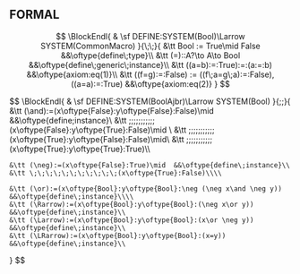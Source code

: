 ## FORMAL
$$
\BlockEndl{
    & \sf DEFINE:SYSTEM(Bool)\Larrow SYSTEM(CommonMacro)
}{\;\;}{
    &\tt Bool := True\mid False &&\oftype{define\;type}\\
    &\tt  (=)::A?\to A\to Bool  &&\oftype{define\;generic\;instance}\\
    &\tt ((a=b):=:True):=:(a:=:b) &&\oftype{axiom:eq(1)}\\
    &\tt ((f=g):=:False) := ((f\;a=g\;a):=:False),((a=a):=:True) &&\oftype{axiom:eq(2)}
}
$$

$$
\BlockEndl{
    & \sf DEFINE:SYSTEM(BoolAjbr)\Larrow SYSTEM(Bool)
}{\;\;}{
    &\tt (\and):=(x\oftype{False}:y\oftype{False}:False)\mid  &&\oftype{define\;instance}\\
    &\tt \;\;\;\;\;\;\;\;\;\;\;(x\oftype{False}:y\oftype{True}:False)\mid \\
    &\tt \;\;\;\;\;\;\;\;\;\;\;(x\oftype{True}:y\oftype{False}:False)\mid\\
    &\tt \;\;\;\;\;\;\;\;\;\;\;(x\oftype{True}:y\oftype{True}:True)\\\\
    
    &\tt (\neg):=(x\oftype{False}:True)\mid  &&\oftype{define\;instance}\\
    &\tt \;\;\;\;\;\;\;\;\;\;\;(x\oftype{True}:False)\\\\
    
    &\tt (\or):=(x\oftype{Bool}:y\oftype{Bool}:\neg (\neg x\and \neg y))  &&\oftype{define\;instance}\\\\
    &\tt (\Rarrow):=(x\oftype{Bool}:y\oftype{Bool}:(\neg x\or y))  &&\oftype{define\;instance}\\
    &\tt (\Larrow):=(x\oftype{Bool}:y\oftype{Bool}:(x\or \neg y))  &&\oftype{define\;instance}\\
    &\tt (\LRarrow):=(x\oftype{Bool}:y\oftype{Bool}:(x=y))  &&\oftype{define\;instance}\\
}
$$

